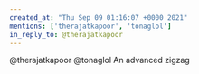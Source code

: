 ```yaml
---
created_at: "Thu Sep 09 01:16:07 +0000 2021"
mentions: ['therajatkapoor', 'tonaglol']
in_reply_to: @therajatkapoor
---
```


@therajatkapoor @tonaglol An advanced zigzag